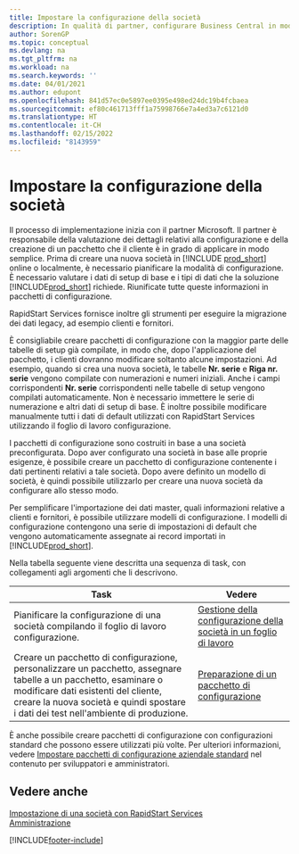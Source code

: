 ```yaml
---
title: Impostare la configurazione della società
description: In qualità di partner, configurare Business Central in modo appropriato per il cliente con configurazioni predefinite o specifiche per il cliente raggruppate nei pacchetti di configurazione.
author: SorenGP
ms.topic: conceptual
ms.devlang: na
ms.tgt_pltfrm: na
ms.workload: na
ms.search.keywords: ''
ms.date: 04/01/2021
ms.author: edupont
ms.openlocfilehash: 841d57ec0e5897ee0395e498ed24dc19b4fcbaea
ms.sourcegitcommit: ef80c461713fff1a75998766e7a4ed3a7c6121d0
ms.translationtype: HT
ms.contentlocale: it-CH
ms.lasthandoff: 02/15/2022
ms.locfileid: "8143959"
---
```

# <a name="set-up-company-configuration"></a>Impostare la configurazione della società
Il processo di implementazione inizia con il partner Microsoft. Il partner è responsabile della valutazione dei dettagli relativi alla configurazione e della creazione di un pacchetto che il cliente è in grado di applicare in modo semplice. Prima di creare una nuova società in [!INCLUDE [prod_short](includes/prod_short.md)] online o localmente, è necessario pianificare la modalità di configurazione. È necessario valutare i dati di setup di base e i tipi di dati che la soluzione [!INCLUDE[prod_short](includes/prod_short.md)] richiede. Riunificate tutte queste informazioni in pacchetti di configurazione.

RapidStart Services fornisce inoltre gli strumenti per eseguire la migrazione dei dati legacy, ad esempio clienti e fornitori.  

È consigliabile creare pacchetti di configurazione con la maggior parte delle tabelle di setup già compilate, in modo che, dopo l'applicazione del pacchetto, i clienti dovranno modificare soltanto alcune impostazioni. Ad esempio, quando si crea una nuova società, le tabelle **Nr. serie** e **Riga nr. serie** vengono compilate con numerazioni e numeri iniziali. Anche i campi corrispondenti **Nr. serie** corrispondenti nelle tabelle di setup vengono compilati automaticamente. Non è necessario immettere le serie di numerazione e altri dati di setup di base. È inoltre possibile modificare manualmente tutti i dati di default utilizzati con RapidStart Services utilizzando il foglio di lavoro configurazione.  

I pacchetti di configurazione sono costruiti in base a una società preconfigurata. Dopo aver configurato una società in base alle proprie esigenze, è possibile creare un pacchetto di configurazione contenente i dati pertinenti relativi a tale società. Dopo avere definito un modello di società, è quindi possibile utilizzarlo per creare una nuova società da configurare allo stesso modo.  

Per semplificare l'importazione dei dati master, quali informazioni relative a clienti e fornitori, è possibile utilizzare modelli di configurazione. I modelli di configurazione contengono una serie di impostazioni di default che vengono automaticamente assegnate ai record importati in [!INCLUDE[prod_short](includes/prod_short.md)].

Nella tabella seguente viene descritta una sequenza di task, con collegamenti agli argomenti che li descrivono.

|**Task**|**Vedere**|  
|------------|-------------|  
|Pianificare la configurazione di una società compilando il foglio di lavoro configurazione.|[Gestione della configurazione della società in un foglio di lavoro](admin-how-to-manage-company-configuration-in-a-worksheet.md)|  
|Creare un pacchetto di configurazione, personalizzare un pacchetto, assegnare tabelle a un pacchetto, esaminare o modificare dati esistenti del cliente, creare la nuova società e quindi spostare i dati dei test nell'ambiente di produzione.|[Preparazione di un pacchetto di configurazione](admin-how-to-prepare-a-configuration-package.md)|

È anche possibile creare pacchetti di configurazione con configurazioni standard che possono essere utilizzati più volte. Per ulteriori informazioni, vedere [Impostare pacchetti di configurazione aziendale standard](/dynamics365/business-central/dev-itpro/administration/set-up-standard-company-configuration-packages) nel contenuto per sviluppatori e amministratori.  

## <a name="see-also"></a>Vedere anche

[Impostazione di una società con RapidStart Services](admin-set-up-a-company-with-rapidstart.md)  
[Amministrazione](admin-setup-and-administration.md)  


[!INCLUDE[footer-include](includes/footer-banner.md)]